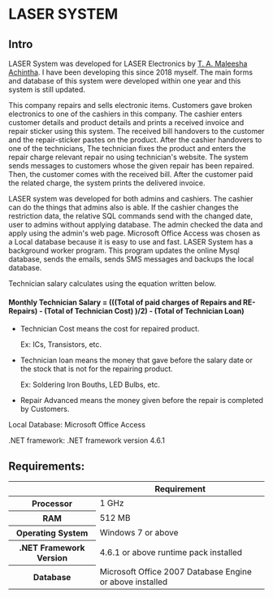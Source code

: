 <h1>LASER SYSTEM</h1>
<h2>Intro</h2>
<p>LASER System was developed for LASER Electronics by <a href='https://maleeshaachintha.me' target="blank">T. A. Maleesha Achintha</a>. I have been developing this since 2018 myself. The main forms and database of this system were developed within one year and this system is still updated.</p>

<p>This company repairs and sells electronic items. Customers gave broken electronics to one of the cashiers in this company. The cashier enters customer details and product details and prints a received invoice and repair sticker using this system. The received bill handovers to the customer and the repair-sticker pastes on the product. After the cashier handovers to one of the technicians, The technician fixes the product and enters the repair charge relevant repair no using technician's website. The system sends messages to customers whose the given repair has been repaired. Then, the customer comes with the received bill. After the customer paid the related charge, the system prints the delivered invoice.</p>

<p>LASER system was developed for both admins and cashiers. The cashier can do the things that admins also is able. If the cashier changes the restriction data, the relative SQL commands send with the changed date, user to admins without applying database. The admin checked the data and apply using the admin's web page. Microsoft Office Access was chosen as a Local database because it is easy to use and fast. LASER System has a background worker program. This program updates the online Mysql database, sends the emails, sends SMS messages and backups the local database. </p>

<p>Technician salary calculates using the equation written below.</p>

<h4>Monthly Technician Salary = (((Total of paid charges of Repairs and RE-Repairs) - (Total of Technician Cost) )/2) - (Total of Technician Loan)</h4>
<ul>
    <li>
        Technician Cost means the cost for repaired product. 
        <p>Ex: ICs, Transistors, etc.</p>
    </li>
    <li>
        Technician loan means the money that gave before the salary date or the stock that is not for the repairing product.
        <p>Ex: Soldering Iron Bouths, LED Bulbs, etc.</p> 
    </li>
    <li>
        <p>Repair Advanced means the money given before the repair is completed by Customers.</p>
    </li>
</ul> 

<p>Local Database: Microsoft Office Access</p>
<p>.NET framework: .NET framework version 4.6.1</p>

<h2>Requirements:</h2>
<table aria-label="Hardware requirements" class="table table-sm">
    <thead>
    <tr>
    <th></th>
    <th scope="col">Requirement</th>
    </tr>
    </thead>
    <tbody>
    <tr>
    <th scope="row">Processor</th>
    <td>1 GHz</td>
    </tr>
    <tr>
    <th scope="row">RAM</th>
    <td>512 MB</td>
    </tr>
    <tr>
    <th scope="row">Operating System</th>
    <td>Windows 7 or above</td>
    </tr>
    <tr>
    <th scope="row">.NET Framework Version</th>
    <td>4.6.1 or above runtime pack installed</td>
    </tr>
    <tr>
    <th scope="row">Database</th>
    <td>Microsoft Office 2007 Database Engine or above installed</td>
    </tr>
    </tbody>
    </table>
